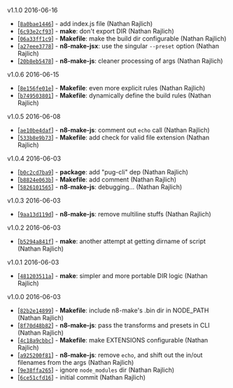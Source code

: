 v1.1.0 2016-06-16

* [[`8a0bae1446`](https://github.com/TooTallNate/n8-make/commit/8a0bae1446)] - add index.js file (Nathan Rajlich)
* [[`6c93e2cf93`](https://github.com/TooTallNate/n8-make/commit/6c93e2cf93)] - **make**: don't export DIR (Nathan Rajlich)
* [[`06a33ff1c9`](https://github.com/TooTallNate/n8-make/commit/06a33ff1c9)] - **Makefile**: make the build dir configurable (Nathan Rajlich)
* [[`a27eee3778`](https://github.com/TooTallNate/n8-make/commit/a27eee3778)] - **n8-make-jsx**: use the singular `--preset` option (Nathan Rajlich)
* [[`20b8eb5478`](https://github.com/TooTallNate/n8-make/commit/20b8eb5478)] - **n8-make-js**: cleaner processing of args (Nathan Rajlich)

v1.0.6 2016-06-15

* [[`8e156fe01e`](https://github.com/TooTallNate/n8-make/commit/8e156fe01e)] - **Makefile**: even more explicit rules (Nathan Rajlich)
* [[`b749503801`](https://github.com/TooTallNate/n8-make/commit/b749503801)] - **Makefile**: dynamically define the build rules (Nathan Rajlich)

v1.0.5 2016-06-08

* [[`ae10be4daf`](https://github.com/TooTallNate/n8-make/commit/ae10be4daf)] - **n8-make-js**: comment out `echo` call (Nathan Rajlich)
* [[`533b8e9b73`](https://github.com/TooTallNate/n8-make/commit/533b8e9b73)] - **Makefile**: add check for valid file extension (Nathan Rajlich)

v1.0.4 2016-06-03

* [[`b0c2cd7ba9`](https://github.com/TooTallNate/n8-make/commit/b0c2cd7ba9)] - **package**: add "pug-cli" dep (Nathan Rajlich)
* [[`b8824e063b`](https://github.com/TooTallNate/n8-make/commit/b8824e063b)] - **Makefile**: add comment (Nathan Rajlich)
* [[`5826101565`](https://github.com/TooTallNate/n8-make/commit/5826101565)] - **n8-make-js**: debugging... (Nathan Rajlich)

v1.0.3 2016-06-03

* [[`9aa13d119d`](https://github.com/TooTallNate/n8-make/commit/9aa13d119d)] - **n8-make-js**: remove multiline stuffs (Nathan Rajlich)

v1.0.2 2016-06-03

* [[`b5294a841f`](https://github.com/TooTallNate/n8-make/commit/b5294a841f)] - **make**: another attempt at getting dirname of script (Nathan Rajlich)

v1.0.1 2016-06-03

* [[`481203511a`](https://github.com/TooTallNate/n8-make/commit/481203511a)] - **make**: simpler and more portable DIR logic (Nathan Rajlich)

v1.0.0 2016-06-03

* [[`82b2e14899`](https://github.com/TooTallNate/n8-make/commit/82b2e14899)] - **Makefile**: include n8-make's .bin dir in NODE_PATH (Nathan Rajlich)
* [[`8f70d48b82`](https://github.com/TooTallNate/n8-make/commit/8f70d48b82)] - **n8-make-js**: pass the transforms and presets in CLI (Nathan Rajlich)
* [[`4c18a9cbbc`](https://github.com/TooTallNate/n8-make/commit/4c18a9cbbc)] - **Makefile**: make EXTENSIONS configurable (Nathan Rajlich)
* [[`a925200f81`](https://github.com/TooTallNate/n8-make/commit/a925200f81)] - **n8-make-js**: remove `echo`, and shift out the in/out filenames from the args (Nathan Rajlich)
* [[`9e38ffa265`](https://github.com/TooTallNate/n8-make/commit/9e38ffa265)] - ignore `node_modules` dir (Nathan Rajlich)
* [[`6ce51cfd16`](https://github.com/TooTallNate/n8-make/commit/6ce51cfd16)] - initial commit (Nathan Rajlich)
